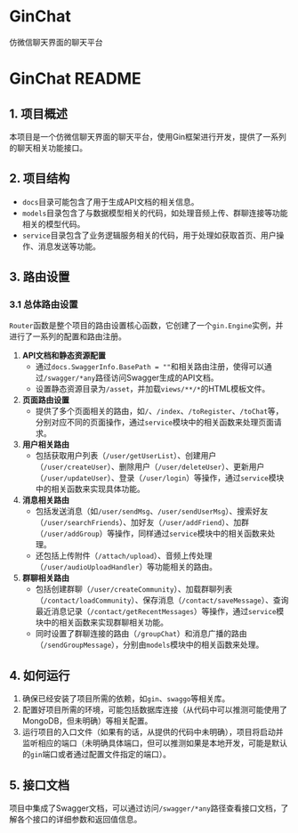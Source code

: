 # GinChat
仿微信聊天界面的聊天平台

# GinChat README

## 1. 项目概述
本项目是一个仿微信聊天界面的聊天平台，使用Gin框架进行开发，提供了一系列的聊天相关功能接口。

## 2. 项目结构
- `docs`目录可能包含了用于生成API文档的相关信息。
- `models`目录包含了与数据模型相关的代码，如处理音频上传、群聊连接等功能相关的模型代码。
- `service`目录包含了业务逻辑服务相关的代码，用于处理如获取首页、用户操作、消息发送等功能。

## 3. 路由设置
### 3.1 总体路由设置
`Router`函数是整个项目的路由设置核心函数，它创建了一个`gin.Engine`实例，并进行了一系列的配置和路由注册。
1. **API文档和静态资源配置**
   - 通过`docs.SwaggerInfo.BasePath = ""`和相关路由注册，使得可以通过`/swagger/*any`路径访问Swagger生成的API文档。
   - 设置静态资源目录为`/asset`，并加载`views/**/*`的HTML模板文件。
2. **页面路由设置**
   - 提供了多个页面相关的路由，如`/`、`/index`、`/toRegister`、`/toChat`等，分别对应不同的页面操作，通过`service`模块中的相关函数来处理页面请求。
3. **用户相关路由**
   - 包括获取用户列表（`/user/getUserList`）、创建用户（`/user/createUser`）、删除用户（`/user/deleteUser`）、更新用户（`/user/updateUser`）、登录（`/user/login`）等操作，通过`service`模块中的相关函数来实现具体功能。
4. **消息相关路由**
   - 包括发送消息（如`/user/sendMsg`、`/user/sendUserMsg`）、搜索好友（`/user/searchFriends`）、加好友（`/user/addFriend`）、加群（`/user/addGroup`）等操作，同样通过`service`模块中的相关函数来处理。
   - 还包括上传附件（`/attach/upload`）、音频上传处理（`/user/audioUploadHandler`）等功能相关的路由。
5. **群聊相关路由**
   - 包括创建群聊（`/user/createCommunity`）、加载群聊列表（`/contact/loadCommunity`）、保存消息（`/contact/saveMessage`）、查询最近消息记录（`/contact/getRecentMessages`）等操作，通过`service`模块中的相关函数来实现群聊相关功能。
   - 同时设置了群聊连接的路由（`/groupChat`）和消息广播的路由（`/sendGroupMessage`），分别由`models`模块中的相关函数来处理。

## 4. 如何运行
1. 确保已经安装了项目所需的依赖，如`gin`、`swaggo`等相关库。
2. 配置好项目所需的环境，可能包括数据库连接（从代码中可以推测可能使用了MongoDB，但未明确）等相关配置。
3. 运行项目的入口文件（如果有的话，从提供的代码中未明确），项目将启动并监听相应的端口（未明确具体端口，但可以推测如果是本地开发，可能是默认的`gin`端口或者通过配置文件指定的端口）。

## 5. 接口文档
项目中集成了Swagger文档，可以通过访问`/swagger/*any`路径查看接口文档，了解各个接口的详细参数和返回值信息。